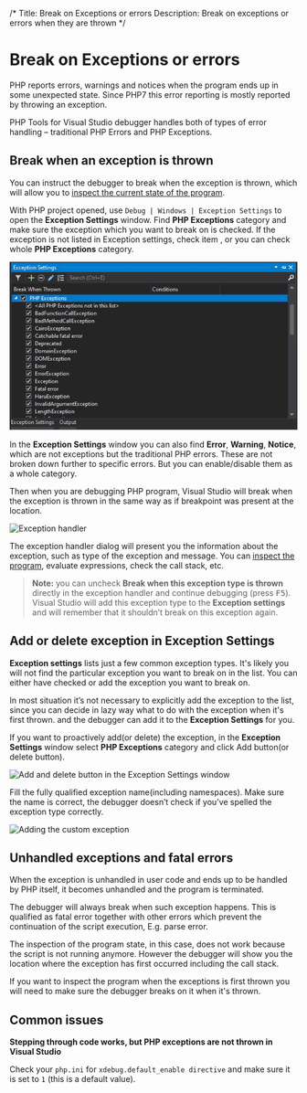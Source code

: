 /*
Title: Break on Exceptions or errors
Description: Break on exceptions or errors when they are thrown
*/

# Break on Exceptions or errors

PHP reports errors, warnings and notices when the program ends up in some unexpected state. Since PHP7 this error reporting is mostly reported by throwing an exception. 

PHP Tools for Visual Studio debugger handles both of types of error handling – traditional PHP Errors and PHP Exceptions. 

## Break when an exception is thrown

You can instruct the debugger to break when the exception is thrown, which will allow you to [inspect the current state of the program](inspecting-data).  

With PHP project opened, use `Debug | Windows | Exception Settings` to open the **Exception Settings** window. Find **PHP Exceptions** category and make sure the exception which you want to break on is checked. If the exception is not listed in Exception settings, check **<All PHP Exceptions not in this list>** item , or you can check whole **PHP Exceptions** category.

![Exception settings window](imgs/exceptions-settings.png)

In the **Exception Settings** window you can also find **Error**, **Warning**, **Notice**, which are not exceptions but the traditional PHP errors. These are not broken down further to specific errors. But you can enable/disable them as a whole category.

Then when you are debugging PHP program, Visual Studio will break when the exception is thrown in the same way as if breakpoint was present at the location.

![Exception handler](exception-thrown.png)

The exception handler dialog will present you the information about the exception, such as type of the exception and message. You can [inspect the program](inspecting-data), evaluate expressions, check the call stack, etc.

> **Note:** you can uncheck **Break when this exception type is thrown** directly in the exception handler and continue debugging (press <kbd>F5</kbd>). Visual Studio will add this exception type to the **Exception settings** and will remember that it shouldn’t break on this exception again.

## Add or delete exception in **Exception Settings**

**Exception settings** lists just a few common exception types. It's likely you will not find the particular exception you want to break on in the list. You can either have **<All PHP Exceptions not in this list>** checked or add the exception you want to break on.

In most situation it’s not necessary to explicitly add the exception to the list, since you can decide in lazy way what to do with the exception when it's first thrown. and the debugger can add it to the **Exception Settings** for you.

If you want to proactively add(or delete) the exception, in the **Exception Settings** window select **PHP Exceptions** category and click Add button(or delete button).

![Add and delete button in the Exception Settings window](exception-add-button.png)

Fill the fully qualified exception name(including namespaces). Make sure the name is correct, the debugger doesn’t check if you’ve spelled the exception type correctly.

![Adding the custom exception](exception-adding.png)

## Unhandled exceptions and fatal errors

When the exception is unhandled in user code and ends up to be handled by PHP itself, it becomes unhandled and the program is terminated.

The debugger will always break when such exception happens. This is qualified as fatal error together with other errors which prevent the continuation of the script execution, E.g. parse error.

The inspection of the program state, in this case, does not work because the script is not running anymore. However the debugger will show you the location where the exception has first occurred including the call stack.

If you want to inspect the program when the exceptions is first thrown you will need to make sure the debugger breaks on it when it's thrown.

## Common issues

**Stepping through code works, but PHP exceptions are not thrown in Visual Studio**

Check your `php.ini` for `xdebug.default_enable directive` and make sure it is set to `1` (this is a default value).
